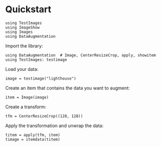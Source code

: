 # Quickstart

```@setup deps
using TestImages
using ImageShow
using Images
using DataAugmentation
```

Import the library:
```
using DataAugmentation  # Image, CenterResizeCrop, apply, showitem
using TestImages: testimage
```
Load your data:
```@example deps
image = testimage("lighthouse")
```
Create an item that contains the data you want to augment:
```@example deps
item = Image(image)
```
Create a transform:
```@example deps
tfm = CenterResizeCrop((128, 128))
```
Apply the transformation and unwrap the data:
```@example deps
titem = apply(tfm, item)
timage = itemdata(titem)
```
